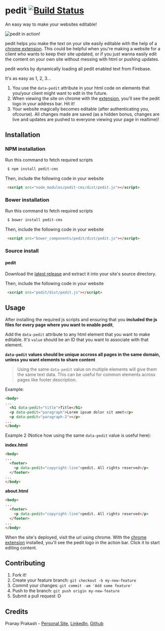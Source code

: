 # pedit [![Build Status](https://travis-ci.org/pranaygp/pedit.svg?branch=develop)](https://travis-ci.org/pranaygp/pedit)
An easy way to make your websites editable! 

![pedit in action!](http://g.recordit.co/tdLfLYW4Cf.gif)

pedit helps you make the text on your site easily editable with the help of a [chrome extension][extension]. This could be helpful when you're making a website for a client who wants to keep their site updated, or if you just wanna easily edit the content on your own site without messing with html or pushing updates.

pedit works by dynamically loading all pedit enabled text from Firebase.

It's as easy as 1, 2, 3...

1. You use the `data-pedit` attribute in your html code on elements that you/your client might want to edit in the future. 
2. When viewing the site on chrome with the [extension][extension], you'll see the pedit logo in your address bar. Hit it!
3. Your website magically becomes editable (after authenticating you, ofcourse). All changes made are saved (as a hidden bonus, changes are live and updates are pushed to everyone viewing your page in realtime)!

## Installation

### NPM installation

Run this command to fetch required scripts

```bash
 $ npm install pedit-cms
```

Then, include the following code in your website

```html
 <script src="node_modules/pedit-cms/dist/pedit.js"></script>
```

### Bower installation

Run this command to fetch required scripts

```bash
 $ bower install pedit-cms
```

Then, include the following code in your website

```html
 <script src="bower_components/pedit/dist/pedit.js"></script>
```

### Source install

#### pedit 
Download the [latest release][pedit-zip] and extract it into your site's source directory.

Then, include the following code in your website

```html
 <script src="pedit/dist/pedit.js"></script>
```

## Usage

After installing the required js scripts and ensuring that you **included the js files for every page where you want to enable pedit**, 

Add the `data-pedit` attribute to any html element that you want to make editable. It's `value` should be an ID that you want to associate with that element.

**`data-pedit` values should be unique accross all pages in the same domain, unless you want elements to share content**

> Using the same `data-pedit` value on multiple elements will give them the same text data. This can be useful for common elements across pages like footer description.

Example:

```html
<body>
...
  <h1 data-pedit="title">Title</h1>
  <p data-pedit="paragraph">Lorem ipsum dolor sit amet</p>
  <p data-pedit="paragraph-2"></p>
...
</body>
```

Example 2 (Notice how using the same `data-pedit` value is useful here):

**index.html**
```html
<body>
...
  <footer>
    <p data-pedit="copyright-line">pedit. All rights reserved</p>
  </footer>
...
</body>
```

**about.html**
```html
<body>
...
  <footer>
    <p data-pedit="copyright-line">pedit. All rights reserved</p>
  </footer>
...
</body>
```
When the site's deployed, visit the url using chrome. With the [chrome extension][extension] installed, you'll see the pedit logo in the action bar. Click it to start editing content.

## Contributing

1. Fork it!
2. Create your feature branch: `git checkout -b my-new-feature`
3. Commit your changes: `git commit -am 'Add some feature'`
4. Push to the branch: `git push origin my-new-feature`
5. Submit a pull request :D

## Credits

Pranay Prakash - [Personal Site](http://pranayprakash.co), [LinkedIn](http://linkedin.com/in/pranaygp), [Github](http://github.com/pranaygp)


[extension]: https://chrome.google.com/webstore/detail/pedit/adkanmbgbpddnlmijakakfajlcokkfje
[pedit-zip]: https://github.com/pranaygp/pedit/archive/0.4.0.zip
